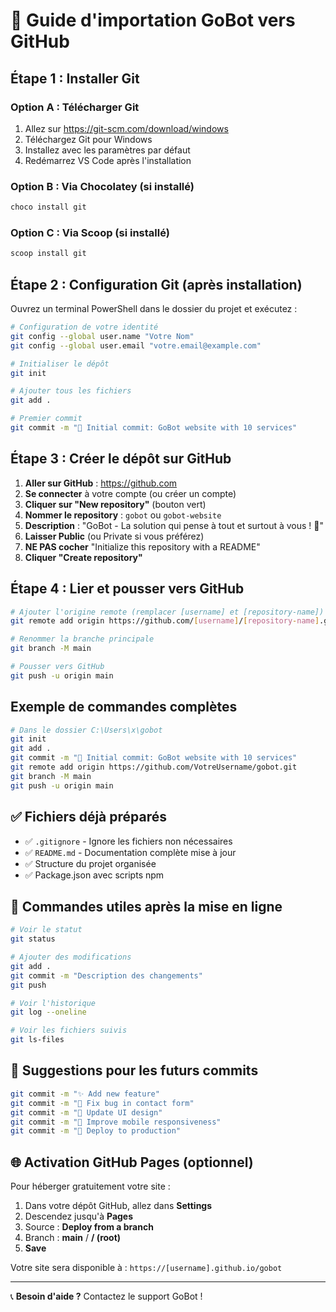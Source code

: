 # 📖 Guide d'importation GoBot vers GitHub

## Étape 1 : Installer Git

### Option A : Télécharger Git
1. Allez sur https://git-scm.com/download/windows
2. Téléchargez Git pour Windows
3. Installez avec les paramètres par défaut
4. Redémarrez VS Code après l'installation

### Option B : Via Chocolatey (si installé)
```powershell
choco install git
```

### Option C : Via Scoop (si installé)
```powershell
scoop install git
```

## Étape 2 : Configuration Git (après installation)

Ouvrez un terminal PowerShell dans le dossier du projet et exécutez :

```bash
# Configuration de votre identité
git config --global user.name "Votre Nom"
git config --global user.email "votre.email@example.com"

# Initialiser le dépôt
git init

# Ajouter tous les fichiers
git add .

# Premier commit
git commit -m "🚀 Initial commit: GoBot website with 10 services"
```

## Étape 3 : Créer le dépôt sur GitHub

1. **Aller sur GitHub** : https://github.com
2. **Se connecter** à votre compte (ou créer un compte)
3. **Cliquer sur "New repository"** (bouton vert)
4. **Nommer le repository** : `gobot` ou `gobot-website`
5. **Description** : "GoBot - La solution qui pense à tout et surtout à vous ! 🤖"
6. **Laisser Public** (ou Private si vous préférez)
7. **NE PAS cocher** "Initialize this repository with a README"
8. **Cliquer "Create repository"**

## Étape 4 : Lier et pousser vers GitHub

```bash
# Ajouter l'origine remote (remplacer [username] et [repository-name])
git remote add origin https://github.com/[username]/[repository-name].git

# Renommer la branche principale
git branch -M main

# Pousser vers GitHub
git push -u origin main
```

## Exemple de commandes complètes

```bash
# Dans le dossier C:\Users\x\gobot
git init
git add .
git commit -m "🚀 Initial commit: GoBot website with 10 services"
git remote add origin https://github.com/VotreUsername/gobot.git
git branch -M main
git push -u origin main
```

## ✅ Fichiers déjà préparés

- ✅ `.gitignore` - Ignore les fichiers non nécessaires
- ✅ `README.md` - Documentation complète mise à jour
- ✅ Structure du projet organisée
- ✅ Package.json avec scripts npm

## 🔧 Commandes utiles après la mise en ligne

```bash
# Voir le statut
git status

# Ajouter des modifications
git add .
git commit -m "Description des changements"
git push

# Voir l'historique
git log --oneline

# Voir les fichiers suivis
git ls-files
```

## 📝 Suggestions pour les futurs commits

```bash
git commit -m "✨ Add new feature"
git commit -m "🐛 Fix bug in contact form"
git commit -m "💄 Update UI design"
git commit -m "📱 Improve mobile responsiveness"
git commit -m "🚀 Deploy to production"
```

## 🌐 Activation GitHub Pages (optionnel)

Pour héberger gratuitement votre site :

1. Dans votre dépôt GitHub, allez dans **Settings**
2. Descendez jusqu'à **Pages**
3. Source : **Deploy from a branch**
4. Branch : **main** / **/ (root)**
5. **Save**

Votre site sera disponible à : `https://[username].github.io/gobot`

---

📞 **Besoin d'aide ?** Contactez le support GoBot !
